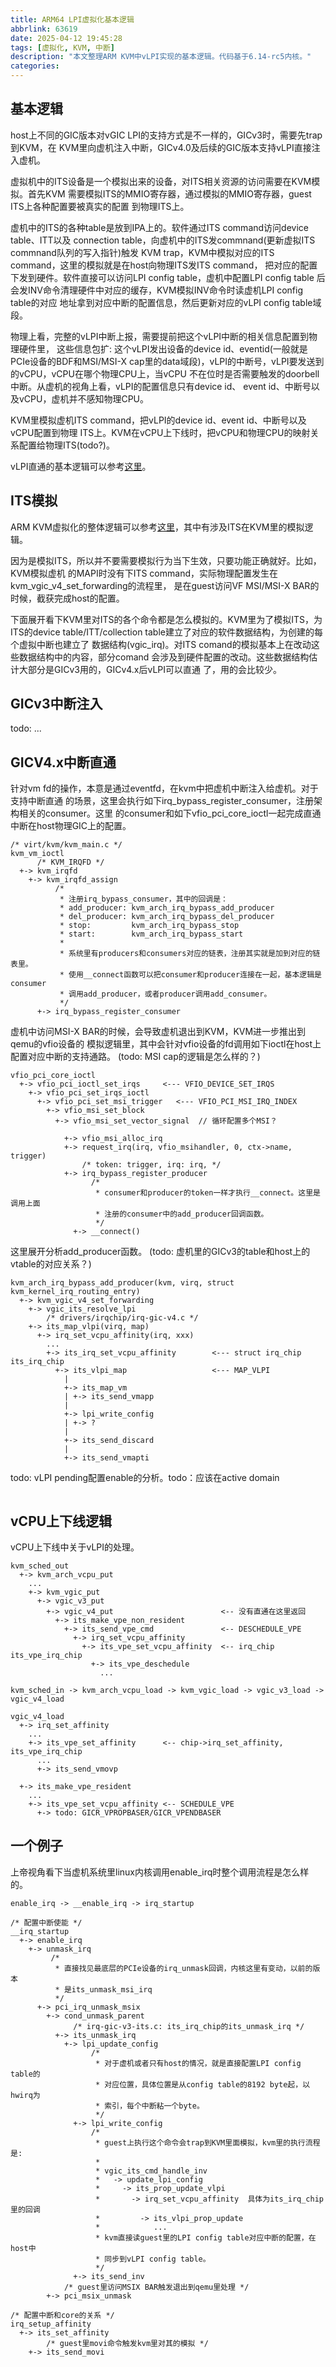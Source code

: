 ```yaml
---
title: ARM64 LPI虚拟化基本逻辑
abbrlink: 63619
date: 2025-04-12 19:45:28
tags: [虚拟化, KVM, 中断]
description: "本文整理ARM KVM中vLPI实现的基本逻辑。代码基于6.14-rc5内核。"
categories:
---
```


基本逻辑
---------

host上不同的GIC版本对vGIC LPI的支持方式是不一样的，GICv3时，需要先trap到KVM，在
KVM里向虚机注入中断，GICv4.0及后续的GIC版本支持vLPI直接注入虚机。

虚拟机中的ITS设备是一个模拟出来的设备，对ITS相关资源的访问需要在KVM模拟。首先KVM
需要模拟ITS的MMIO寄存器，通过模拟的MMIO寄存器，guest ITS上各种配置要被真实的配置
到物理ITS上。

虚机中的ITS的各种table是放到IPA上的。软件通过ITS command访问device table、ITT以及
connection table，向虚机中的ITS发commnand(更新虚拟ITS commnand队列的写入指针)触发
KVM trap，KVM中模拟对应的ITS command，这里的模拟就是在host向物理ITS发ITS command，
把对应的配置下发到硬件。软件直接可以访问LPI config table，虚机中配置LPI config table
后会发INV命令清理硬件中对应的缓存，KVM模拟INV命令时读虚机LPI config table的对应
地址拿到对应中断的配置信息，然后更新对应的vLPI config table域段。

物理上看，完整的vLPI中断上报，需要提前把这个vLPI中断的相关信息配置到物理硬件里，
这些信息包扩: 这个vLPI发出设备的device id、eventid(一般就是PCIe设备的BDF和MSI/MSI-X
cap里的data域段)，vLPI的中断号，vLPI要发送到的vCPU，vCPU在哪个物理CPU上，当vCPU
不在位时是否需要触发的doorbell中断。从虚机的视角上看，vLPI的配置信息只有device id、
event id、中断号以及vCPU，虚机并不感知物理CPU。

KVM里模拟虚机ITS command，把vLPI的device id、event id、中断号以及vCPU配置到物理
ITS上。KVM在vCPU上下线时，把vCPU和物理CPU的映射关系配置给物理ITS(todo?)。

vLPI直通的基本逻辑可以参考[这里](https://wangzhou.github.io/ARM-GIC硬件逻辑总结/)。

ITS模拟
--------

ARM KVM虚拟化的整体逻辑可以参考[这里](https://wangzhou.github.io/Linux内核ARM64-KVM虚拟化基本逻辑/)，其中有涉及ITS在KVM里的模拟逻辑。

因为是模拟ITS，所以并不要需要模拟行为当下生效，只要功能正确就好。比如，KVM模拟虚机
的MAPI时没有下ITS command，实际物理配置发生在kvm_vgic_v4_set_forwarding的流程里，
是在guest访问VF MSI/MSI-X BAR的时候，截获完成host的配置。

下面展开看下KVM里对ITS的各个命令都是怎么模拟的。KVM里为了模拟ITS，为ITS的device
table/ITT/collection table建立了对应的软件数据结构，为创建的每个虚拟中断也建立了
数据结构(vgic_irq)。对ITS comand的模拟基本上在改动这些数据结构中的内容，部分comand
会涉及到硬件配置的改动。这些数据结构估计大部分是GICv3用的，GICv4.x后vLPI可以直通
了，用的会比较少。


GICv3中断注入
--------------

todo: ...


GICV4.x中断直通
----------------

针对vm fd的操作，本意是通过eventfd，在kvm中把虚机中断注入给虚机。对于支持中断直通
的场景，这里会执行如下irq_bypass_register_consumer，注册架构相关的consumer。这里
的consumer和如下vfio_pci_core_ioctl一起完成直通中断在host物理GIC上的配置。
```
/* virt/kvm/kvm_main.c */
kvm_vm_ioctl
      /* KVM_IRQFD */
  +-> kvm_irqfd
    +-> kvm_irqfd_assign
          /*
           * 注册irq_bypass_consumer，其中的回调是：
           * add_producer: kvm_arch_irq_bypass_add_producer 
           * del_producer: kvm_arch_irq_bypass_del_producer
           * stop:         kvm_arch_irq_bypass_stop
           * start:        kvm_arch_irq_bypass_start
           *
           * 系统里有producers和consumers对应的链表，注册其实就是加到对应的链表里。
           * 使用__connect函数可以把consumer和producer连接在一起，基本逻辑是consumer
           * 调用add_producer，或者producer调用add_consumer。
           */
      +-> irq_bypass_register_consumer
```

虚机中访问MSI-X BAR的时候，会导致虚机退出到KVM，KVM进一步推出到qemu的vfio设备的
模拟逻辑里，其中会针对vfio设备的fd调用如下ioctl在host上配置对应中断的支持通路。
(todo: MSI cap的逻辑是怎么样的？)
```
vfio_pci_core_ioctl
  +-> vfio_pci_ioctl_set_irqs     <--- VFIO_DEVICE_SET_IRQS
    +-> vfio_pci_set_irqs_ioctl
      +-> vfio_pci_set_msi_trigger   <--- VFIO_PCI_MSI_IRQ_INDEX
        +-> vfio_msi_set_block
          +-> vfio_msi_set_vector_signal  // 循环配置多个MSI？

            +-> vfio_msi_alloc_irq
            +-> request_irq(irq, vfio_msihandler, 0, ctx->name, trigger)
                /* token: trigger, irq: irq, */
            +-> irq_bypass_register_producer
                  /*
                   * consumer和producer的token一样才执行__connect。这里是调用上面
                   * 注册的consumer中的add_producer回调函数。
                   */
              +-> __connect()
```

这里展开分析add_producer函数。
(todo: 虚机里的GICv3的table和host上的vtable的对应关系？)
```
kvm_arch_irq_bypass_add_producer(kvm, virq, struct kvm_kernel_irq_routing_entry)
  +-> kvm_vgic_v4_set_forwarding
    +-> vgic_its_resolve_lpi
        /* drivers/irqchip/irq-gic-v4.c */
    +-> its_map_vlpi(virq, map)
      +-> irq_set_vcpu_affinity(irq, xxx)
        ...
        +-> its_irq_set_vcpu_affinity        <--- struct irq_chip its_irq_chip
          +-> its_vlpi_map                   <--- MAP_VLPI
            |
            +-> its_map_vm
            | +-> its_send_vmapp
            |
            +-> lpi_write_config
            | +-> ?
            |
            +-> its_send_discard
            |
            +-> its_send_vmapti
```

todo: vLPI pending配置enable的分析。todo：应该在active domain
```
```

vCPU上下线逻辑
---------------

vCPU上下线中关于vLPI的处理。

```
kvm_sched_out
  +-> kvm_arch_vcpu_put
    ...
    +-> kvm_vgic_put
      +-> vgic_v3_put
        +-> vgic_v4_put                        <-- 没有直通在这里返回
          +-> its_make_vpe_non_resident
            +-> its_send_vpe_cmd               <-- DESCHEDULE_VPE
              +-> irq_set_vcpu_affinity
                +-> its_vpe_set_vcpu_affinity  <-- irq_chip its_vpe_irq_chip
                  +-> its_vpe_deschedule
                    ...
```

```
kvm_sched_in -> kvm_arch_vcpu_load -> kvm_vgic_load -> vgic_v3_load -> vgic_v4_load

vgic_v4_load
  +-> irq_set_affinity
    ...
    +-> its_vpe_set_affinity      <-- chip->irq_set_affinity, its_vpe_irq_chip
      ...
      +-> its_send_vmovp

  +-> its_make_vpe_resident
    ...
    +-> its_vpe_set_vcpu_affinity <-- SCHEDULE_VPE
      +-> todo: GICR_VPROPBASER/GICR_VPENDBASER
```

一个例子
---------

上帝视角看下当虚机系统里linux内核调用enable_irq时整个调用流程是怎么样的。
```
enable_irq -> __enable_irq -> irq_startup

/* 配置中断使能 */
__irq_startup
  +-> enable_irq
    +-> unmask_irq
         /* 
          * 直接找见最底层的PCIe设备的irq_unmask回调，内核这里有变动，以前的版本
          * 是its_unmask_msi_irq
          */
      +-> pci_irq_unmask_msix
        +-> cond_unmask_parent
              /* irq-gic-v3-its.c: its_irq_chip的its_unmask_irq */
          +-> its_unmask_irq
            +-> lpi_update_config
                  /*
                   * 对于虚机或者只有host的情况，就是直接配置LPI config table的
                   * 对应位置，具体位置是从config table的8192 byte起，以hwirq为
                   * 索引，每个中断粘一个byte。
                   */
              +-> lpi_write_config
                  /* 
                   * guest上执行这个命令会trap到KVM里面模拟，kvm里的执行流程是:
                   *
                   * vgic_its_cmd_handle_inv
                   *   -> update_lpi_config
                   *     -> its_prop_update_vlpi
                   *       -> irq_set_vcpu_affinity  具体为its_irq_chip里的回调
                   *         -> its_vlpi_prop_update
                   *            ...
                   * kvm直接读guest里的LPI config table对应中断的配置，在host中
                   * 同步到vLPI config table。
                   */
              +-> its_send_inv
            /* guest里访问MSIX BAR触发退出到qemu里处理 */
        +-> pci_msix_unmask

/* 配置中断和core的关系 */
irq_setup_affinity
  +-> its_set_affinity
        /* guest里movi命令触发kvm里对其的模拟 */
    +-> its_send_movi
```

